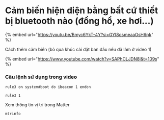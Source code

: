 # Cảm biến hiện diện bằng bất cứ thiết bị bluetooth nào (đồng hồ, xe hơi...)

{% embed url="https://youtu.be/Bmyc6YkT-4Y?si=GYI8osmeaaOsH6pk" %}

Cách thêm cảm biến (bỏ qua khúc cài đặt ban đầu nếu đã làm ở video 1)

{% embed url="https://www.youtube.com/watch?v=SAPhCLJDN8I&t=109s" %}

### Câu lệnh sử dụng trong video

```
rule3 on system#boot do ibeacon 1 endon
```

```
rule3 1
```

Xem thông tin vị trí trong Matter

```
mtrinfo
```
